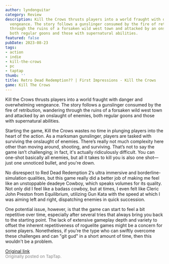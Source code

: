 ```yaml
---
author: lyndonguitar
category: Review
description: Kill the Crows thrusts players into a world fraught with danger and overwhelming
  vengeance. The story follows a gunslinger consumed by the fire of retribution, wandering
  through the ruins of a forsaken wild west town and attacked by an onslaught of enemies,
  both regular goons and those with supernatural abilities.
featured: false
pubDate: 2023-08-23
tags:
- action
- indie
- kill-the-crows
- pc
- taptap
thumb: ''
title: Retro Dead Redemption?? | First Impressions - Kill the Crows
game: Kill The Crows
---
```

Kill the Crows thrusts players into a world fraught with danger and overwhelming vengeance. The story follows a gunslinger consumed by the fire of retribution, wandering through the ruins of a forsaken wild west town and attacked by an onslaught of enemies, both regular goons and those with supernatural abilities.

Starting the game, Kill the Crows wastes no time in plunging players into the heart of the action. As a marksman gunslinger, players are tasked with surviving the onslaught of enemies. There’s really not much complexity here other than moving around, shooting, and surviving. That’s not to say the game isn’t challenging; in fact, it's actually ridiculously difficult. You can one-shot basically all enemies, but all it takes to kill you is also one shot—just one unnoticed bullet, and you're down.

No disrespect to Red Dead Redemption 2’s ultra immersive and borderline-simulation qualities, but this game really did a better job of making me feel like an unstoppable deadeye Cowboy, which speaks volumes for its quality. Not only did I feel like a badass cowboy, but at times, I even felt like Cleric John Preston from Equilibrium, utilizing Gun Kata with the speed at which I was aiming left and right, dispatching enemies in quick succession.

One potential issue, however, is that the game can start to feel a bit repetitive over time, especially after several tries that always bring you back to the starting point. The lack of extensive gameplay depth and variety to offset the inherent repetitiveness of roguelite games might be a concern for some players. Nonetheless, if you're the type who can swiftly overcome these challenges and can "git gud" in a short amount of time, then this wouldn't be a problem.

[Original link](https://www.taptap.io/post/6182553)<br><span style="font-size: 0.95em; color: #888;">Originally posted on TapTap.</span>